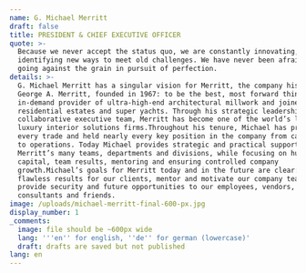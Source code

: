 ```yaml
---
name: G. Michael Merritt
draft: false
title: PRESIDENT & CHIEF EXECUTIVE OFFICER
quote: >-
  Because we never accept the status quo, we are constantly innovating,
  identifying new ways to meet old challenges. We have never been afraid of
  going against the grain in pursuit of perfection.
details: >-
  G. Michael Merritt has a singular vision for Merritt, the company his father,
  George A. Merritt, founded in 1967: to be the best, most forward thinking and
  in-demand provider of ultra-high-end architectural millwork and joinery for
  residential estates and super yachts. Through his strategic leadership and a
  collaborative executive team, Merritt has become one of the world’s leading
  luxury interior solutions firms.Throughout his tenure, Michael has practiced
  every trade and held nearly every key position in the company from cabinetry
  to operations. Today Michael provides strategic and practical support of
  Merritt’s many teams, departments and divisions, while focusing on human
  capital, team results, mentoring and ensuring controlled company
  growth.Michael’s goals for Merritt today and in the future are clear: generate
  flawless results for our clients, mentor and motivate our company team and
  provide security and future opportunities to our employees, vendors,
  consultants and friends.
image: /uploads/michael-merritt-final-600-px.jpg
display_number: 1
_comments:
  image: file should be ~600px wide
  lang: '''en'' for english, ''de'' for german (lowercase)'
  draft: drafts are saved but not published
lang: en
---
```


